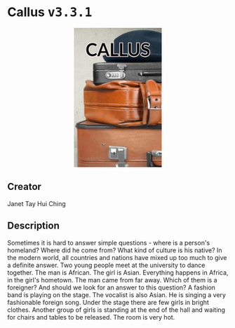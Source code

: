 
# Callus <kbd>v3.3.1</kbd>

<center>
  <img src="./cover-1024.jpg"/>
</center>

## Creator
Janet Tay Hui Ching

## Description
Sometimes it is hard to answer simple questions - where is a person's homeland? Where did he come from? What kind of culture is his native? In the modern world, all countries and nations have mixed up too much to give a definite answer. Two young people meet at the university to dance together. The man is African. The girl is Asian. Everything happens in Africa, in the girl's hometown. The man came from far away. Which of them is a foreigner? And should we look for an answer to this question? A fashion band is playing on the stage. The vocalist is also Asian. He is singing a very fashionable foreign song. Under the stage there are few girls in bright clothes. Another group of girls is standing at the end of the hall and waiting for chairs and tables to be released. The room is very hot.
